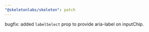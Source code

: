 ```yaml
---
"@skeletonlabs/skeleton": patch
---
```


bugfix: added `labelSelect` prop to provide aria-label on inputChip.

